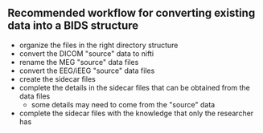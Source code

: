## Recommended workflow for converting existing data into a BIDS structure

  - organize the files in the right directory structure
  - convert the DICOM "source" data to nifti
  - rename the MEG "source" data files
  - convert the EEG/iEEG "source" data files 
  - create the sidecar files
  - complete the details in the sidecar files that can be obtained from the data files
    - some details may need to come from the "source" data
  - complete the sidecar files with the knowledge that only the researcher has
